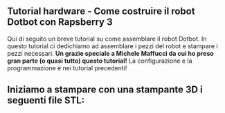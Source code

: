 ## Tutorial hardware - Come costruire il robot Dotbot con Rapsberry 3 ##


Qui di seguito un breve tutorial su come assemblare il robot Dotbot. In questo tutorial ci dedichiamo ad assemblare i pezzi del robot e stampare i pezzi necessari. **Un grazie speciale a Michele Maffucci da cui ho preso gran parte (o quasi tutto) questo tutorial!** La configurazione e la programmazione è nei tutorial precedenti!


Iniziamo a stampare con una stampante 3D i seguenti file STL:
- 
